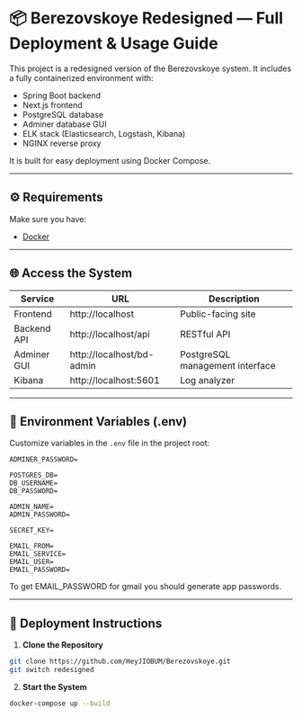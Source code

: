 # 📦 Berezovskoye Redesigned — Full Deployment & Usage Guide

This project is a redesigned version of the Berezovskoye system. It includes a fully containerized environment with:

- Spring Boot backend
- Next.js frontend
- PostgreSQL database
- Adminer database GUI
- ELK stack (Elasticsearch, Logstash, Kibana)
- NGINX reverse proxy

It is built for easy deployment using Docker Compose.

---

## ⚙️ Requirements

Make sure you have:

- [Docker](https://docs.docker.com/get-docker/)

---

## 🌐 Access the System

| Service     | URL                       | Description                     |
|-------------|---------------------------|---------------------------------|
| Frontend    | http://localhost          | Public-facing site              |
| Backend API | http://localhost/api      | RESTful API                     |
| Adminer GUI | http://localhost/bd-admin | PostgreSQL management interface |
| Kibana      | http://localhost:5601     | Log analyzer                    |

---

## 🔐 Environment Variables (.env)

Customize variables in the `.env` file in the project root:

```dotenv
ADMINER_PASSWORD=

POSTGRES_DB=
DB_USERNAME=
DB_PASSWORD=

ADMIN_NAME=
ADMIN_PASSWORD=

SECRET_KEY=

EMAIL_FROM=
EMAIL_SERVICE=
EMAIL_USER=
EMAIL_PASSWORD=
```

To get EMAIL_PASSWORD for gmail you should generate app passwords.

---

## 🚀 Deployment Instructions

1. **Clone the Repository**

```bash
git clone https://github.com/HeyJIOBUM/Berezovskoye.git
git switch redesigned
```

2. **Start the System**

```bash
docker-compose up --build
```
